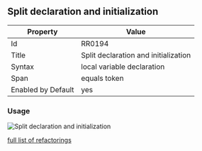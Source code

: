 ## Split declaration and initialization

Property | Value
--- | --- 
Id | RR0194
Title | Split declaration and initialization
Syntax | local variable declaration
Span | equals token
Enabled by Default | yes

### Usage

![Split declaration and initialization](../../images/refactorings/SplitDeclarationAndInitialization.png)

[full list of refactorings](Refactorings.md)

